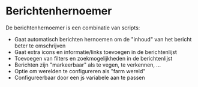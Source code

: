 Berichtenhernoemer
==================

De berichtenhernoemer is een combinatie van scripts:
- Gaat automatisch berichten hernoemen om de "inhoud" van het bericht beter te omschrijven
- Gaat extra icons en informatie/links toevoegen in de berichtenlijst
- Toevoegen van filters en zoekmogelijkheden in de berichtenlijst
- Berichten zijn "markeerbaar" als te vegen, te verkennen, ...
- Optie om werelden te configureren als "farm wereld"
- Configureerbaar door een js variabele aan te passen
